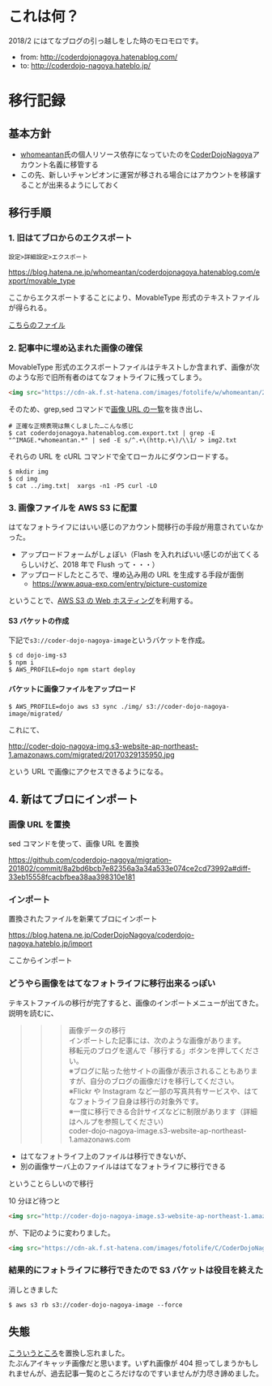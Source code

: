 # これは何？

2018/2 にはてなブログの引っ越しをした時のモロモロです。

* from: http://coderdojonagoya.hatenablog.com/
* to: http://coderdojo-nagoya.hateblo.jp/

# 移行記録

## 基本方針

* [whomeantan](http://blog.hatena.ne.jp/whomeantan/)氏の個人リソース依存になっていたのを[CoderDojoNagoya](http://profile.hatena.ne.jp/CoderDojoNagoya/)アカウント名義に移管する
* この先、新しいチャンピオンに運営が移される場合にはアカウントを移譲することが出来るようにしておく

## 移行手順

### 1. 旧はてブロからのエクスポート

`設定>詳細設定>エクスポート`

https://blog.hatena.ne.jp/whomeantan/coderdojonagoya.hatenablog.com/export/movable_type

ここからエクスポートすることにより、MovableType 形式のテキストファイルが得られる。

[こちらのファイル](coderdojonagoya.hatenablog.com.export)

### 2. 記事中に埋め込まれた画像の確保

MovableType 形式のエクスポートファイルはテキストしか含まれず、画像が次のような形で旧所有者のはてなフォトライフに残ってしまう。

```html
<img src="https://cdn-ak.f.st-hatena.com/images/fotolife/w/whomeantan/20170329/20170329115852.jpg" alt="f:id:whomeantan:20170329115852j:plain" title="f:id:whomeantan:20170329115852j:plain" class="hatena-fotolife" itemprop="image">
```

そのため、grep,sed コマンドで[画像 URL の一覧](img.txt)を抜き出し、

```shell-session
# 正確な正規表現は無くしました…こんな感じ
$ cat coderdojonagoya.hatenablog.com.export.txt | grep -E "^IMAGE.*whomeantan.*" | sed -E s/^.+\(http.+\)/\\1/ > img2.txt
```

それらの URL を cURL コマンドで全てローカルにダウンロードする。

```shell-session
$ mkdir img
$ cd img
$ cat ../img.txt|  xargs -n1 -P5 curl -LO
```

### 3. 画像ファイルを AWS S3 に配置

はてなフォトライフにはいい感じのアカウント間移行の手段が用意されていなかった。

* アップロードフォームがしょぼい（Flash を入れればいい感じのが出てくるらしいけど、2018 年で Flush って・・・）
* アップロードしたところで、埋め込み用の URL を生成する手段が面倒
  * https://www.aqua-exp.com/entry/picture-customize

ということで、[AWS S3 の Web ホスティング](https://docs.aws.amazon.com/ja_jp/AmazonS3/latest/dev/WebsiteHosting.html)を利用する。

#### S3 バケットの作成

下記で`s3://coder-dojo-nagoya-image`というバケットを作成。

```shell-session
$ cd dojo-img-s3
$ npm i
$ AWS_PROFILE=dojo npm start deploy
```

#### バケットに画像ファイルをアップロード

```shell-session
$ AWS_PROFILE=dojo aws s3 sync ./img/ s3://coder-dojo-nagoya-image/migrated/
```

これにて、

http://coder-dojo-nagoya-img.s3-website-ap-northeast-1.amazonaws.com/migrated/20170329135950.jpg

という URL で画像にアクセスできるようになる。

## 4. 新はてブロにインポート

### 画像 URL を置換

sed コマンドを使って、画像 URL を置換

https://github.com/coderdojo-nagoya/migration-201802/commit/8a2bd6bcb7e82356a3a34a533e074ce2cd73992a#diff-33eb15558fcacbfbea38aa398310e181

### インポート

置換されたファイルを新果てブロにインポート

https://blog.hatena.ne.jp/CoderDojoNagoya/coderdojo-nagoya.hateblo.jp/import

ここからインポート

### どうやら画像をはてなフォトライフに移行出来るっぽい

テキストファイルの移行が完了すると、画像のインポートメニューが出てきた。説明を読むに、

> > > 画像データの移行  
> > > インポートした記事には、次のような画像があります。  
> > > 移転元のブログを選んで「移行する」ボタンを押してください。  
> > > ※ブログに貼った他サイトの画像が表示されることもありますが、自分のブログの画像だけを移行してください。  
> > > ※Flickr や Instagram など一部の写真共有サービスや、はてなフォトライフ自身は移行の対象外です。  
> > > ※一度に移行できる合計サイズなどに制限があります（詳細はヘルプを参照してください）  
> > >  coder-dojo-nagoya-image.s3-website-ap-northeast-1.amazonaws.com

* はてなフォトライフ上のファイルは移行できないが、
* 別の画像サーバ上のファイルははてなフォトライフに移行できる

ということらしいので移行

10 分ほど待つと

```html
<img src="http://coder-dojo-nagoya-image.s3-website-ap-northeast-1.amazonaws.com/migrated/20170329115852.jpg" alt="f:id:whomeantan:20170329115852j:plain" title="f:id:whomeantan:20170329115852j:plain" class="hatena-fotolife" itemprop="image">
```

が、下記のように変わりました。

```html
<img src="https://cdn-ak.f.st-hatena.com/images/fotolife/C/CoderDojoNagoya/20180211/20180211154406.jpg" alt="f:id:whomeantan:20170329115852j:plain" title="f:id:whomeantan:20170329115852j:plain" class="hatena-fotolife" itemprop="image">
```

### 結果的にフォトライフに移行できたので S3 バケットは役目を終えた

消しときました

```shell-session
$ aws s3 rb s3://coder-dojo-nagoya-image --force
```

## 失態

[こういうところ](https://github.com/coderdojo-nagoya/migration-201802/blob/master/coderdojonagoya.hatenablog.com.export.txt#L5298)を置換し忘れました。  
たぶんアイキャッチ画像だと思います。いずれ画像が 404 担ってしまうかもしれませんが、過去記事一覧のところだけなのですいませんが力尽き諦めました。
